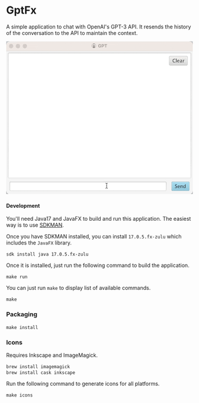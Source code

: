 # GptFx

A simple application to chat with OpenAI's GPT-3 API.
It resends the history of the conversation to the API to maintain the context.

![Demo](docs/images/gptfx-demo.gif)

#### Development

You'll need Java17 and JavaFX to build and run this application.
The easiest way is to use [SDKMAN](https://sdkman.io/).

Once you have SDKMAN installed, you can install `17.0.5.fx-zulu` which includes the `JavaFX` library.

```shell
sdk install java 17.0.5.fx-zulu
```

Once it is installed, just run the following command to build the application.

```shell
make run 
```  

You can just run `make` to display list of available commands.

```shell
make
```

### Packaging

```shell
make install
```

### Icons

Requires Inkscape and ImageMagick.

```shell
brew install imagemagick
brew install cask inkscape
```

Run the following command to generate icons for all platforms.

```shell
make icons
```
